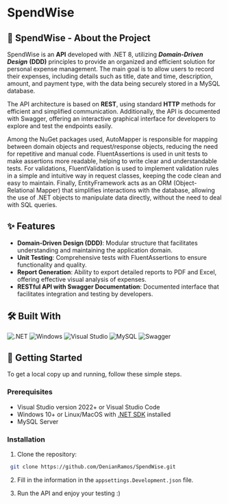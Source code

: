 # SpendWise

## 📝 SpendWise - About the Project

SpendWise is an **API** developed with .NET 8, utilizing ***Domain-Driven Design*** **(DDD)** principles to provide an organized and efficient solution for personal expense management. The main goal is to allow users to record their expenses, including details such as title, date and time, description, amount, and payment type, with the data being securely stored in a MySQL database.

The API architecture is based on **REST**, using standard **HTTP** methods for efficient and simplified communication. Additionally, the API is documented with Swagger, offering an interactive graphical interface for developers to explore and test the endpoints easily.

Among the NuGet packages used, AutoMapper is responsible for mapping between domain objects and request/response objects, reducing the need for repetitive and manual code. FluentAssertions is used in unit tests to make assertions more readable, helping to write clear and understandable tests. For validations, FluentValidation is used to implement validation rules in a simple and intuitive way in request classes, keeping the code clean and easy to maintain. Finally, EntityFramework acts as an ORM (Object-Relational Mapper) that simplifies interactions with the database, allowing the use of .NET objects to manipulate data directly, without the need to deal with SQL queries.

## ✨ Features

- **Domain-Driven Design (DDD)**: Modular structure that facilitates understanding and maintaining the application domain.
- **Unit Testing**: Comprehensive tests with FluentAssertions to ensure functionality and quality.
- **Report Generation**: Ability to export detailed reports to PDF and Excel, offering effective visual analysis of expenses.
- **RESTful API with Swagger Documentation**: Documented interface that facilitates integration and testing by developers.

## 🛠️ Built With

![.NET](https://img.shields.io/badge/.NET-512BD4?style=for-the-badge&logo=dotnet&logoColor=white)
![Windows](https://img.shields.io/badge/Windows-0078D6?style=for-the-badge&logo=windows&logoColor=white)
 ![Visual Studio](https://img.shields.io/badge/Visual_Studio-5C2D91?style=for-the-badge&logo=visual-studio&logoColor=white)
![MySQL](https://img.shields.io/badge/MySQL-4479A1?style=for-the-badge&logo=mysql&logoColor=white)
 ![Swagger](https://img.shields.io/badge/Swagger-85EA2D?style=for-the-badge&logo=swagger&logoColor=black)

## 🚀 Getting Started

To get a local copy up and running, follow these simple steps.

### Prerequisites

* Visual Studio version 2022+ or Visual Studio Code 
* Windows 10+ or Linux/MacOS with [.NET SDK][dot-net=sdk] installed
* MySQL Server

### Installation

1. Clone the repository:
```sh
 git clone https://github.com/DenianRamos/SpendWise.git
 ```

2. Fill in the information in the `appsettings.Development.json` file.

3. Run the API and enjoy your testing :)
<!-- Links -->
[dot-net=sdk]: https://dotnet.microsoft.com/en-us/download



